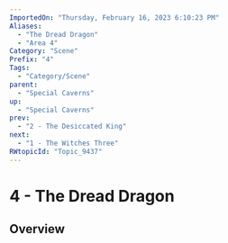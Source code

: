 ```yaml
---
ImportedOn: "Thursday, February 16, 2023 6:10:23 PM"
Aliases:
  - "The Dread Dragon"
  - "Area 4"
Category: "Scene"
Prefix: "4"
Tags:
  - "Category/Scene"
parent:
  - "Special Caverns"
up:
  - "Special Caverns"
prev:
  - "2 - The Desiccated King"
next:
  - "1 - The Witches Three"
RWtopicId: "Topic_9437"
---
```

# 4 - The Dread Dragon
## Overview
